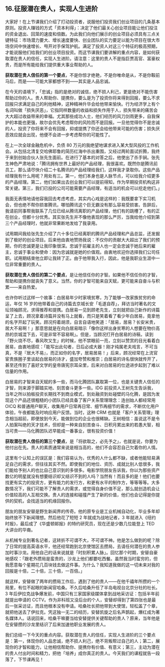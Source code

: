 ## 16.征服潜在贵人，实现人生进阶
大家好！在上节课我们介绍了打动投资者，说服他们投资我们创业项目的几条基本原则。投资人赚钱的方式「资本利得」：决定了他们最关心创业项目能让他们投注的资金退出、回笼的速度和倍数。为此我们向他们展示的创业项目必须具有三点关键特征：市场潜力要大、增长速度要快、创业团队的实力要足以能为项目在很大市场空间中快速增长、甩开对手保驾护航。满足了投资人对这三个特征的极高预期，才能说服他们给我们的创业项目投资。而这节课我们要讲解的重点内容，是如何获取潜在贵人的信任，实现人生进阶。请注意：这里的贵人不是指巨贾高官、富豪权贵，而是所有能给我们提供重大事业帮助的人。


**获取潜在贵人信任的第一个要点**，不是你惊才绝艳，不是你唯命是从，不是你鞍前马后，而是——可能大家都想不到——其实是人品忠诚。


在今天的语境下，「忠诚」指的是绝对的诚信，绝不损人利己，更是绝对不能伤害帮助过你的人。贵人帮助你、提携你，要么是为了投资你将来得到回报，要么不求回报只求满足自己的利他精神，这种精神升华会给他带来愉快。行为经济学上有个名词叫做「损失厌恶」，它指同样数量的收益和损失作用于人，损失带来的痛苦会大大超过收益带来的幸福。尤其那些成功人士，他们经历的风刀剑雨更多，自我保护的本能也更强，故尔会优先考虑帮你的风险而不是回报。一旦他觉得你不是忠诚的人，投资了你将来不会有回报，抑或提携了你还会给他带来可能的伤害；损失厌恶效应就会出现，他便不会进一步考虑帮你的可能性了。


在上一次全球金融危机中，负债 80 万元的我绝望地谋求进入某大型风投的工作机会。从包括北清复交哈佛耶鲁的简历红海中杀出重围，又经过两轮面试折腾，我终于来到创始合伙人张先生面前。在进行了基本的对答之后，他使出了杀手锏。张先生神色严肃地说：「腾讯拥有世界上最好的产品经理，我很喜欢。既然你是腾讯前员工，那么请尽快介绍二十名腾讯的产品经理给我们，这样我才录取你。这些产品经理我有什么用呢？用处有三。第一，他们本身也是人脉节点，可以给我介绍更多的产品经理。第二，他们如果出去创业我们可以提前得知，作为早期投资机构这非常关键。第三，我们已投的公司可能需要产品经理，有适当的机会可以挖走他们。」


我面无表情地请他容我回去考虑考虑，其实内心戏是这样的：我既要拿下实习机会，但也绝不帮你损害腾讯，哪怕腾讯这个巨无霸没有那么容易受损害。告辞后，我请前同事帮我联系了几位已经从腾讯离职的产品经理，他们有的跳槽了，有的正在创业，但都十分优秀。其实张先生并不像他表现的那么严厉，当我给他介绍到第三个产品经理时，他就非常果断地发给了我录用。


试用期间我给张先生介绍了六十多位已经离职的腾讯产品经理和产品总监，还发掘到了极好的创业项目。后来他由衷地赞扬我说：不仅你的贡献大大超出了我们的预期，你的忠诚更是让我印象很深。忠诚于前雇主的人也一定会忠诚于她后来的雇主，忠诚于事业和使命：因为忠诚就是她的价值观。由衷地欢迎你选择我们公司任职。试用期结束他立即让我转了正。由于他带我入行，因此，他是我职业生涯中一位非常重要的贵人。


**获取潜在贵人信任的第二个要点**，是让他信任你的才智。如果他不信任你的才智，帮助和提携你就丧失了意义。当然，你的才智可能来自天赋，更可能来自奋斗与积累——来自热爱。


也许你听过这样一个故事：白居易年少时家境贫寒，为了能够一改家族贫穷的命运，年仅 16 岁的他带着自己的诗篇去京城长安「毛遂自荐」，拜访当时著名的文坛领袖顾况，求得推荐和提携。白居易一见到顾老先生，立刻就把自己新作的诗篇呈了上去，顾况拿着诗篇并没有马上就看，而只是笑着看了看少年白居易，竟拿他的名字开起了玩笑。顾况捋着胡须，自言自语地笑道：「居易，居易？长安米贵，居大不易啊！」那意思就是在向白居易暗示「像你这样出身贫寒的人想要在物价高昂的京城混下去，可是非常不容易啊」。但是，当顾况打开白居易的诗稿，读到「野火烧不尽，春风吹又生」的时候，他不禁眼前一亮，立刻以赞赏的目光看着白居易，由衷地感叹：「能写出此句者，日后必成大器！刚才纯属老夫戏言，不可当真，不是『居大不易』，而正如你的名字，居易居易！」后来，顾况经常在上流官宦贵族圈子里谈起白居易的诗才，盛加夸赞和推崇；白居易的诗名很快就传开了，甚至还传到了喜好文学的皇帝唐宪宗耳朵里，后来对白居易的仕途进步起到了难以估量的作用。


白居易的才智来自天赋的多一些，而马化腾团队赢取第一位，也是关键贵人信任的才智，则来源于脚踏实地、刻苦奋斗更多一些。IDG 前投资人王树先生告诉我，当年之所以拍板投资长期找不到商业模式，到处融资到处碰壁的马化腾，是因为发现这个产品还很粗糙的小团队已经具备了客户关系管理理念：连创始人都经常用 OICQ 和普通用户聊天，收集用户日常再日常、细节再细节的需求，不断优化用户体验，午夜都能及时响应用户反馈。当时，这种 CRM 也就是「客户关系管理」理念相当超前，即便放到今天，能做到位的企业也很稀缺。王树相信：虽说这不是令人拍案叫绝的天才技术，但却是一种来自刻苦奋斗、日积月累出来的若愚大智，相当可贵——马化腾团队迟早能成一番事业，很有投资价值！


**获取潜在贵人信任的第三个要点**，是「将欲取之，必先予之」，也就是说，你要为他付出在先。贵人的素质通常来说是相当高的，他们不会容忍自己欠着你的人情。


这里有个认知上的误区是：我们容易认为，优秀的人什么都不缺，或者他能轻易满足自己的需求，但往往其实不然。即使我们的地位、资历、成就比别人低很多，我们能给予别人的也比自己意识到的多很多。电影学院朋友告诉我，你以为那些资产数亿的明星就没有想要结识却又结识不到的人吗？当然有！而且多的是！他们也要找更有实力的投资方，更有能力的发行方，和更有水平的制作方，等等等等。大多数情况下，我们可能不了解贵人的需求，或觉得自身价值不足，那么就创造机会让价值较高的人互相交换。贵人的连接和碰撞产生了新的价值，他们也会记得是你提供的契机，会找适当的机缘回报你。


朋友的朋友安替是野生新闻界的传奇。他的原专业是工业机械自动化，毕业多年却始终放不下新闻理想。然后他花了短短 2 年就成为战地记者，3 年就进入《纽约时报》，最后成了《华盛顿邮报》的特约研究员，现在还是少数几位能登上 TED 大讲台的华裔。


从机械专业到著名记者，这转折不可谓不大，不可谓不神。他是怎么做到的呢？除了日常的提高英语水平，他还经常跑到北京使馆区去攒局，去请任何潜在的贵人参加时事沙龙。用他自己的话来说就是「时刻积累人脉」。回忆那个时期，安替自豪地感叹：「跟老外攒局是蛮贵的，沙龙上他们都要吃西餐。虽然我当时蛮穷的，但我愿意每个星期花几百块钱去做这件事。为什么？我知道我做的这一切未来对我的回报是十倍，二十倍，三十倍，一百倍。」 


就这样，安替做了两年的攒局工作后，遇到了他的贵人——在他千禧年所攒的一个局里，有位不起眼的新闻官哈桑。不久后哈桑升任了半岛电视台北京分社的社长。3 年后伊拉克战争爆发前，中国只有三家国家级媒体拿到战地采访证：包括半年前就提出申请的 CCTV。作为非科班又没后台的个人，安替却得到了第四张也是最后一张采访证，而且他根本没有申请。哈桑社长把他带到大使馆，轻松盖了个章，就把他送去了伊拉克。凭这独一无二的经历，安替凯旋之后名声鹊起，爆红成为著名媒体人。话说回来，哈桑干嘛要当给安替提供关键帮助的贵人？原来，当年他是在安替攒的沙龙里结识了后来加速他职业发展的贵人。


我们总结一下今天的重点内容。获取潜在贵人的信任，实现人生进阶的三个要点是：第一，体现你的人品忠诚，绝不损人利己，绝不背叛帮过自己的人；第二，展现你的才智和能力，让他相信帮助你、提携你有价值、有意义；第三，主动为潜在的贵人付出时间和精力，把他「培养」成你真正的贵人。今天我们的课程就告一段落了，下节课再见！

